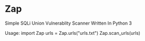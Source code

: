 # Zap
Simple SQLi Union Vulnerablity Scanner Written In Python 3

Usage:
import Zap
urls = Zap.urls("urls.txt")
Zap.scan_urls(urls)